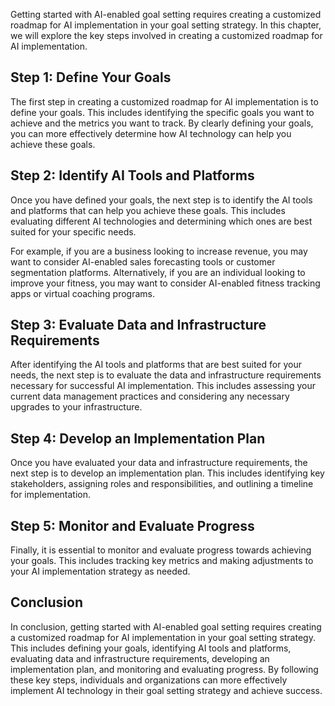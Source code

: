 
Getting started with AI-enabled goal setting requires creating a customized roadmap for AI implementation in your goal setting strategy. In this chapter, we will explore the key steps involved in creating a customized roadmap for AI implementation.

Step 1: Define Your Goals
-------------------------

The first step in creating a customized roadmap for AI implementation is to define your goals. This includes identifying the specific goals you want to achieve and the metrics you want to track. By clearly defining your goals, you can more effectively determine how AI technology can help you achieve these goals.

Step 2: Identify AI Tools and Platforms
---------------------------------------

Once you have defined your goals, the next step is to identify the AI tools and platforms that can help you achieve these goals. This includes evaluating different AI technologies and determining which ones are best suited for your specific needs.

For example, if you are a business looking to increase revenue, you may want to consider AI-enabled sales forecasting tools or customer segmentation platforms. Alternatively, if you are an individual looking to improve your fitness, you may want to consider AI-enabled fitness tracking apps or virtual coaching programs.

Step 3: Evaluate Data and Infrastructure Requirements
-----------------------------------------------------

After identifying the AI tools and platforms that are best suited for your needs, the next step is to evaluate the data and infrastructure requirements necessary for successful AI implementation. This includes assessing your current data management practices and considering any necessary upgrades to your infrastructure.

Step 4: Develop an Implementation Plan
--------------------------------------

Once you have evaluated your data and infrastructure requirements, the next step is to develop an implementation plan. This includes identifying key stakeholders, assigning roles and responsibilities, and outlining a timeline for implementation.

Step 5: Monitor and Evaluate Progress
-------------------------------------

Finally, it is essential to monitor and evaluate progress towards achieving your goals. This includes tracking key metrics and making adjustments to your AI implementation strategy as needed.

Conclusion
----------

In conclusion, getting started with AI-enabled goal setting requires creating a customized roadmap for AI implementation in your goal setting strategy. This includes defining your goals, identifying AI tools and platforms, evaluating data and infrastructure requirements, developing an implementation plan, and monitoring and evaluating progress. By following these key steps, individuals and organizations can more effectively implement AI technology in their goal setting strategy and achieve success.
